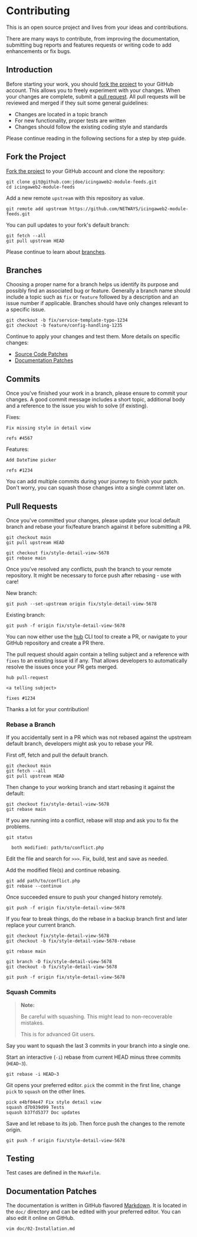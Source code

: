 # Contributing

This is an open source project and lives from your ideas and contributions.

There are many ways to contribute, from improving the documentation, submitting
bug reports and features requests or writing code to add enhancements or fix bugs.

## Introduction

Before starting your work, you should [fork the project](https://help.github.com/articles/fork-a-repo/)
to your GitHub account. This allows you to freely experiment with your changes.
When your changes are complete, submit a [pull request](https://help.github.com/articles/using-pull-requests/).
All pull requests will be reviewed and merged if they suit some general guidelines:

* Changes are located in a topic branch
* For new functionality, proper tests are written
* Changes should follow the existing coding style and standards

Please continue reading in the following sections for a step by step guide.

## Fork the Project

[Fork the project](https://help.github.com/articles/fork-a-repo/) to your GitHub account
and clone the repository:

```
git clone git@github.com:jdoe/icingaweb2-module-feeds.git
cd icingaweb2-module-feeds
```

Add a new remote `upstream` with this repository as value.

```
git remote add upstream https://github.com/NETWAYS/icingaweb2-module-feeds.git
```

You can pull updates to your fork's default branch:

```
git fetch --all
git pull upstream HEAD
```

Please continue to learn about [branches](#branches).

## Branches

Choosing a proper name for a branch helps us identify its purpose and possibly
find an associated bug or feature.
Generally a branch name should include a topic such as `fix` or `feature` followed
by a description and an issue number if applicable. Branches should have only changes
relevant to a specific issue.

```
git checkout -b fix/service-template-typo-1234
git checkout -b feature/config-handling-1235
```

Continue to apply your changes and test them. More details on specific changes:

* [Source Code Patches](#source-code-patches)
* [Documentation Patches](#documentation-patches)

## Commits

Once you've finished your work in a branch, please ensure to commit
your changes. A good commit message includes a short topic, additional body
and a reference to the issue you wish to solve (if existing).

Fixes:

```
Fix missing style in detail view

refs #4567
```

Features:

```
Add DateTime picker

refs #1234
```

You can add multiple commits during your journey to finish your patch.
Don't worry, you can squash those changes into a single commit later on.

## Pull Requests

Once you've committed your changes, please update your local default
branch and rebase your fix/feature branch against it before submitting a PR.

```
git checkout main
git pull upstream HEAD

git checkout fix/style-detail-view-5678
git rebase main
```

Once you've resolved any conflicts, push the branch to your remote repository.
It might be necessary to force push after rebasing - use with care!

New branch:
```
git push --set-upstream origin fix/style-detail-view-5678
```

Existing branch:
```
git push -f origin fix/style-detail-view-5678
```

You can now either use the [hub](https://hub.github.com) CLI tool to create a PR, or navigate
to your GitHub repository and create a PR there.

The pull request should again contain a telling subject and a reference
with `fixes` to an existing issue id if any. That allows developers
to automatically resolve the issues once your PR gets merged.

```
hub pull-request

<a telling subject>

fixes #1234
```

Thanks a lot for your contribution!


### Rebase a Branch

If you accidentally sent in a PR which was not rebased against the upstream default branch,
developers might ask you to rebase your PR.

First off, fetch and pull the default branch.

```
git checkout main
git fetch --all
git pull upstream HEAD
```

Then change to your working branch and start rebasing it against the default:

```
git checkout fix/style-detail-view-5678
git rebase main
```

If you are running into a conflict, rebase will stop and ask you to fix the problems.

```
git status

  both modified: path/to/conflict.php
```

Edit the file and search for `>>>`. Fix, build, test and save as needed.

Add the modified file(s) and continue rebasing.

```
git add path/to/conflict.php
git rebase --continue
```

Once succeeded ensure to push your changed history remotely.

```
git push -f origin fix/style-detail-view-5678
```


If you fear to break things, do the rebase in a backup branch first and later replace your current branch.

```
git checkout fix/style-detail-view-5678
git checkout -b fix/style-detail-view-5678-rebase

git rebase main

git branch -D fix/style-detail-view-5678
git checkout -b fix/style-detail-view-5678

git push -f origin fix/style-detail-view-5678
```

### Squash Commits

> **Note:**
>
> Be careful with squashing. This might lead to non-recoverable mistakes.
>
> This is for advanced Git users.

Say you want to squash the last 3 commits in your branch into a single one.

Start an interactive (`-i`)  rebase from current HEAD minus three commits (`HEAD~3`).

```
git rebase -i HEAD~3
```

Git opens your preferred editor. `pick` the commit in the first line, change `pick` to `squash` on the other lines.

```
pick e4bf04e47 Fix style detail view
squash d7b939d99 Tests
squash b37fd5377 Doc updates
```

Save and let rebase to its job. Then force push the changes to the remote origin.

```
git push -f origin fix/style-detail-view-5678
```


## Testing

Test cases are defined in the `Makefile`.

## Documentation Patches

The documentation is written in GitHub flavored [Markdown](https://guides.github.com/features/mastering-markdown/).
It is located in the `doc/` directory and can be edited with your preferred editor. You can also
edit it online on GitHub.

```
vim doc/02-Installation.md
```
